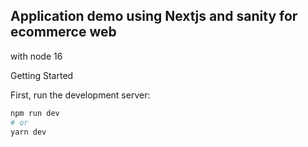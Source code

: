## Application demo using Nextjs and sanity for ecommerce web 

with node 16

 Getting Started

First, run the development server:

```bash
npm run dev
# or
yarn dev
```
